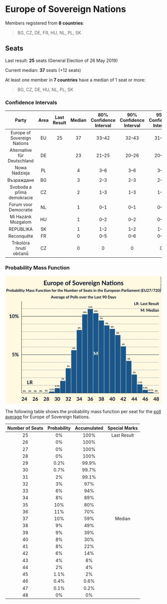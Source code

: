 # Europe of Sovereign Nations

Members registered from **8 countries**:

> BG, CZ, DE, FR, HU, NL, PL, SK

## Seats

Last result: **25** seats (General Election of 26 May 2019)

Current median: **37** seats (+12 seats)

At least one member in **7 countries** have a median of 1 seat or more:

> BG, CZ, DE, HU, NL, PL, SK

### Confidence Intervals

| Party | Area | Last Result | Median | 80% Confidence Interval | 90% Confidence Interval | 95% Confidence Interval | 99% Confidence Interval |
|:-----:|:----:|:-----------:|:------:|:-----------------------:|:-----------------------:|:-----------------------:|:-----------------------:|
| Europe of Sovereign Nations | EU | 25 | 37 | 33–42 | 32–43 | 31–44 | 30–46 |
| Alternative für Deutschland | DE | | 23 | 21–25 | 20–26 | 20–26 | 19–27 |
| Nowa Nadzieja | PL | | 4 | 3–6 | 3–6 | 3–6 | 3–7 |
| Възраждане | BG | | 3 | 2–3 | 2–3 | 2–3 | 2–3 |
| Svoboda a přímá demokracie | CZ | | 2 | 1–3 | 1–3 | 1–3 | 1–4 |
| Forum voor Democratie | NL | | 1 | 0–1 | 0–1 | 0–1 | 0–1 |
| Mi Hazánk Mozgalom | HU | | 1 | 0–2 | 0–2 | 0–2 | 0–2 |
| REPUBLIKA | SK | | 1 | 1–2 | 1–2 | 1–2 | 1–2 |
| Reconquête | FR | | 0 | 0–5 | 0–6 | 0–6 | 0–7 |
| Trikolóra hnutí občanů | CZ | | 0 | 0 | 0 | 0 | 0 |

### Probability Mass Function

![Graph with seats probability mass function not yet produced](average-2025-04-30-seats-pmf-europeofsovereignnations.png "Seats Probability Mass Function")

The following table shows the probability mass function per seat for the [poll average](average-2025-04-30.html) for Europe of Sovereign Nations.

| Number of Seats | Probability | Accumulated | Special Marks |
|:---------------:|:-----------:|:-----------:|:-------------:|
| 25 | 0% | 100% | Last Result |
| 26 | 0% | 100% |  |
| 27 | 0% | 100% |  |
| 28 | 0% | 100% |  |
| 29 | 0.2% | 99.9% |  |
| 30 | 0.7% | 99.7% |  |
| 31 | 2% | 99.1% |  |
| 32 | 3% | 97% |  |
| 33 | 6% | 94% |  |
| 34 | 8% | 89% |  |
| 35 | 10% | 80% |  |
| 36 | 11% | 70% |  |
| 37 | 10% | 59% | Median |
| 38 | 9% | 49% |  |
| 39 | 9% | 39% |  |
| 40 | 8% | 30% |  |
| 41 | 8% | 22% |  |
| 42 | 6% | 14% |  |
| 43 | 4% | 8% |  |
| 44 | 2% | 4% |  |
| 45 | 1.1% | 2% |  |
| 46 | 0.4% | 0.6% |  |
| 47 | 0.1% | 0.2% |  |
| 48 | 0% | 0% |  |


